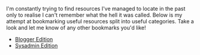 I'm constantly trying to find resources I've managed to locate in the past only to realise I can't remember what the hell it was called. Below is my attempt at bookmarking useful resources split into  useful categories. Take a look and let me know of any other bookmarks you'd like!

 * [Blogger Edition](https://blog.jloh.co/bookmarks-blogger-edition/)
 * [Sysadmin Edition](https://blog.jloh.co/bookmarks-sysadmin-edition/)
